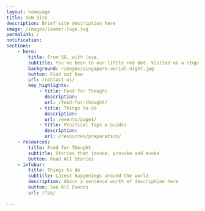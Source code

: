 ```yaml
---
layout: homepage
title: SGN Site
description: Brief site description here
image: /images/isomer-logo.svg
permalink: /
notification: 
sections:
    - hero:
        title: From SG, with love.
        subtitle: You've been to our little red dot. Visited on a stopover, stayed a couple of months, lived here all your life. We want to get to know you. Connect you with others around the globe like yourself who share experiences of Singapore in one way or another. Join us, as we build our network. 
        background: /images/singapore-aerial-night.jpg
        button: Find out how
        url: /contact-us/
        key_highlights:
            - title: Food for Thought
              description: 
              url: /food-for-thought/
            - title: Things to do
              description: 
              url: /events/page1/
            - title: Practical Tips & Guides
              description: 
              url: /resources/preparation/
    - resources:
        title: Food for Thought
        subtitle: Stories that invoke, provoke and evoke
        button: Read All Stories  
    - infobar:
        title: Things to do
        subtitle: Latest happenings around the world
        description: About a sentence worth of description here
        button: See All Events
        url: /faq/
       
---
```

